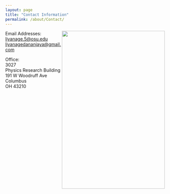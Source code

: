```yaml
---
layout: page
title: "Contact Information"
permalink: /about/Contact/
---
```

<img src="{{'home-feature.jpg' | relative_url }} " align="right" height="500" width="325">

Email Addresses:     
<liyanage.5@osu.edu>    
<liyanagedananjaya@gmail.com>   


Office:    
3027     
Physics Research Building     
191 W Woodruff Ave     
Columbus     
OH 43210
